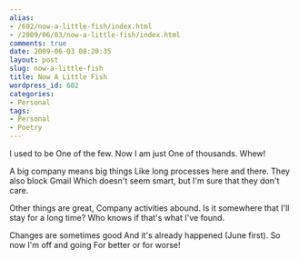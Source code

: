 ```yaml
---
alias:
- /602/now-a-little-fish/index.html
- /2009/06/03/now-a-little-fish/index.html
comments: true
date: 2009-06-03 08:20:35
layout: post
slug: now-a-little-fish
title: Now A Little Fish
wordpress_id: 602
categories:
- Personal
tags:
- Personal
- Poetry
---
```


I used to be
One of the few.
Now I am just
One of thousands.  Whew!

A big company means big things
Like long processes here and there.
They also block Gmail
Which doesn't seem smart, but I'm sure that they don't care.

Other things are great,
Company activities abound.
Is it somewhere that I'll stay for a long time?
Who knows if that's what I've found.

Changes are sometimes good
And it's already happened (June first).
So now I'm off and going
For better or for worse!
